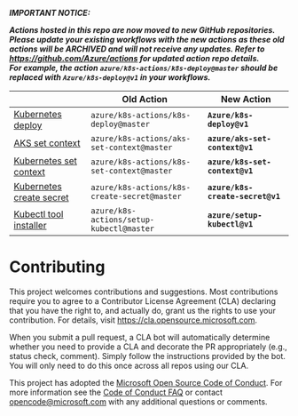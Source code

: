  ***IMPORTANT NOTICE:***
 
***Actions hosted in this repo are now moved to new GitHub repositories. Please update your existing workflows with the new actions as these old actions will be ARCHIVED and will not receive any updates. Refer to https://github.com/Azure/actions for updated action repo details.***  
***For example, the action `azure/k8s-actions/k8s-deploy@master` should be replaced with `Azure/k8s-deploy@v1` in your workflows.***

|  |Old Action  |New Action  |
|---------|---------|---------|
| [Kubernetes deploy](https://github.com/Azure/k8s-deploy) |`azure/k8s-actions/k8s-deploy@master` | **`Azure/k8s-deploy@v1`**|
|[AKS set context](https://github.com/Azure/aks-set-context)|`azure/k8s-actions/aks-set-context@master` | **`azure/aks-set-context@v1`**  |
| [Kubernetes set context](https://github.com/Azure/k8s-set-context) |`azure/k8s-actions/k8s-set-context@master` | **`azure/k8s-set-context@v1`**|
| [Kubernetes create secret](https://github.com/Azure/k8s-create-secret) |`azure/k8s-actions/k8s-create-secret@master` | **`azure/k8s-create-secret@v1`**|
|[Kubectl tool installer](https://github.com/Azure/setup-kubectl)|`azure/k8s-actions/setup-kubectl@master` | **`azure/setup-kubectl@v1`**  |

# Contributing

This project welcomes contributions and suggestions.  Most contributions require you to agree to a
Contributor License Agreement (CLA) declaring that you have the right to, and actually do, grant us
the rights to use your contribution. For details, visit https://cla.opensource.microsoft.com.

When you submit a pull request, a CLA bot will automatically determine whether you need to provide
a CLA and decorate the PR appropriately (e.g., status check, comment). Simply follow the instructions
provided by the bot. You will only need to do this once across all repos using our CLA.

This project has adopted the [Microsoft Open Source Code of Conduct](https://opensource.microsoft.com/codeofconduct/).
For more information see the [Code of Conduct FAQ](https://opensource.microsoft.com/codeofconduct/faq/) or
contact [opencode@microsoft.com](mailto:opencode@microsoft.com) with any additional questions or comments.
